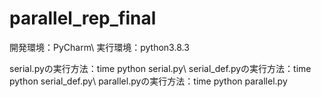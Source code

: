# parallel_rep_final

開発環境：PyCharm\\
実行環境：python3.8.3

serial.pyの実行方法：time python serial.py\\ 
serial_def.pyの実行方法：time python serial_def.py\\ 
parallel.pyの実行方法：time python parallel.py
